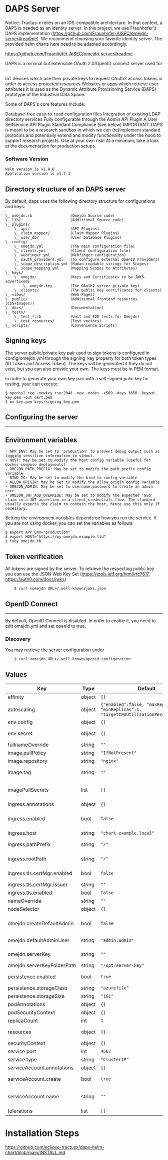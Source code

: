 # DAPS Server


Notice: Tractus-x relies on an IDS-compatible architecture. In that context, a DAPS is needed as an identity server. In this project, we use Fraunhofer's DAPS implementation (https://github.com/Fraunhofer-AISEC/omejdn-server#readme). We recommend choosing your favorite identity server. The provided helm charts here need to be adapted accordingly.

[https://github.com/Fraunhofer-AISEC/omejdn-server#readme ](https://github.com/Fraunhofer-AISEC/omejdn-server#readme) 

DAPS is a minimal but extensible OAuth 2.0/OpenID connect server used for ..

IoT devices which use their private keys to request OAuth2 access tokens in order to access protected resources
Websites or apps which retrieve user attributes
It is used as the Dynamic Attribute Provisioning Service (DAPS) prototype of the Industrial Data Space.

Some of DAPS's core features include:

Database-free easy-to-read configuration files
Integration of existing LDAP directory services
Fully configurable through the Admin API Plugin
A User Selfservice API Plugin
Standard Compliance (see below)
IMPORTANT: DAPS is meant to be a research sandbox in which we can (re)implement standard protocols and potentially extend and modify functionality under the hood to support research projects. Use at your own risk! At a minimum, take a look at the documentation for production setups.


### Software Version
```shell
Helm version is v1.8.0
Application version is v1.7.1
```


## Directory structure of an DAPS server
By default, daps uses the following directory structure for configurations and keys:  <br />

```
\_ omejdn.rb                 (Omejdn Source code)
\_ lib/                      (Additional Source code)
\_ plugins/
    \_ api/                  (API Plugins)
    \_ claim_mapper/         (Claim Mapper Plugins)
    \_ user_db/              (User Database Plugins)
\_ config/
    \_ omejdn.yml            (The main configuration file)
    \_ clients.yml           (Client configuration file)
    \_ webfinger.yml         (Webfinger configuration)
    \_ oauth_providers.yml   (To configure external OpenID Providers)
    \_ scope_description.yml (Human-readable strings for Scopes)
    \_ scope_mapping.yml     (Mapping Scopes to Attributes)
\_ keys/
    \_ omejdn/               (Keys and Certificates to be JWKS-advertised)
        \_ omejdn.key        (The OAuth2 server private key)
    \_ clients/              (The public key certificates for clients)
\_ views/                    (Web-Pages)
\_ public/                   (Additional frontend resources (CSS+Images))
\_ docs/                     (Documentation)
\_ tests/
    \_ test_*.rb             (Unit and E2E tests for Omejdn)
    \_ test_resources/       (Test vectors)
\_ scripts/                  (Convenience Scripts)
```

## Signing keys
The server public/private key pair used to sign tokens is configured in config/omejdn.yml through the signing_key property for both token types (ID Token and Access Token). The keys will be generated if they do not exist, but you can also provide your own. The keys must be in PEM format.

In order to generate your own key pair with a self-signed pulic key for testing, your can execute:

```
$ openssl req -newkey rsa:2048 -new -nodes -x509 -days 3650 -keyout key.pem -out cert.pem
$ mv key.pem keys/signing_key.pem
```

## Configuring the server
***
## Environment variables
```
- APP_ENV: May be set to 'production' to prevent debug output such as logging sensitive information to stdout.
- HOST: May be set to modify the host config variable (useful for docker-compose deployments)
- OMEJDN_PATH_PREFIX: May be set to modify the path_prefix config variable
- BIND_TO: May be set to modify the bind_to config variable
- ALLOW_ORIGIN: May be set to modify the allow_origin config variable
- OMEJDN_ADMIN: May be set to username:password to create an admin user
- OMEJDN_JWT_AUD_OVERRIDE: May be set to modify the expected 'aud' claim in a JWT assertion in a client_credentials flow. The standard usually expects the claim to contain the host, hence use this only if necessary.
```

Setting the environment variables depends on how you run the service. If you are not using docker, you can set the variables as follows:
```
$ export APP_ENV="production"
$ export HOST="https://my-omejdn.example.tld"
$ ruby omejdn.rb
```

## Token verification
All tokens are signed by the server. To retrieve the respecting public key you can use the JSON Web Key Set (https://tools.ietf.org/html/rfc7517, https://auth0.com/docs/jwks)

```
    $ curl <omejdn URL>/.well-known/jwks.json
```


## OpenID Connect
***
By default, OpenID Connect is disabled. In order to enable it, you need to edit omejdn.yml and set openid to true.

### Discovery

You may retrieve the server configuration under

```
    $ curl <omejdn URL>/.well-known/openid-configuration
```

## Values

| Key | Type | Default | Description |
|-----|------|---------|-------------|
| affinity | object | `{}` | Pod affinity configuration |
| autoscaling | object | `{"enabled":false, "maxReplicas":100, "minReplicas":1, "targetCPUUtilizationPercentage":80}` | DAPS autoscaling configuration |
| env.config | object | `{}` | Additional env variables |
| env.secret | object | `{}` | Additional env variables that should be stored in encrypted way |
| fullnameOverride | string | `""` |  |
| image.pullPolicy | string | `"IfNotPresent"` | Image pull policy |
| image.repository | string | `"nginx"` | DAPS docker image |
| image.tag | string | `""` | Image tag. Overrides the image tag whose default is the chart appVersion. |
| imagePullSecrets | list | `[]` | Secret which contains dockerconfig.json from private container registry with daps image |
| ingress.annotations | object | `{}` | Additional ingress annotations |
| ingress.enabled | bool | `false` | If set to `true`, DAPS will be exposed with ingress controller at http(s)://(ingress.host)/(ingress.pathPrefix) |
| ingress.host | string | `"chart-example.local"` |  |
| ingress.pathPrefix | string | `"/"` | Path prefix to be added to DAPS URI. Regex can be used |
| ingress.rootPath | string | `"/"` | Root prefix without regex rules that used to configure daps host name in configuration |
| ingress.tls.certMgr.enabled | bool | `false` | If `true` cert-manager will be used to issue a certificate with ingress.host CN name |
| ingress.tls.certMgr.issuer | string | `""` | Cert-manager issuer name |
| ingress.tls.enabled | bool | `false` | If `true` daps will be exposed with https |
| nameOverride | string | `""` |  |
| nodeSelector | object | `{}` | Node selection configuration |
| omejdn.createDefaultAdmin | bool | `false` | Default user and client will be created if set to `true`. User credentials set in `omejdn.defaultAdminUser` section |
| omejdn.defaultAdminUser | string | `"admin:admin"` | Default user credentials in format `user:password` |
| omejdn.serverKey | string | `""` | Server key content. DAPS will generate key if it's not provided at startup |
| omejdn.serverKeyFolderPath | string | `"/opt/server-key"` | Path to directory with private server key |
| persistence.enabled | bool | `true` | If `true` persistent volume will be used to store clients and users configuration |
| persistence.storageClass | string | `"azurefile"` | Storage class to claim a volume. |
| persistence.storageSize | string | `"1Gi"` | Volume size |
| podAnnotations | object | `{}` |  |
| podSecurityContext | object | `{}` | Pod security context configuration |
| replicaCount | int | `1` | DAPS instances count |
| resources | object | `{}` | Pod resources requests and limits configuration |
| securityContext | object | `{}` | Pod security context configuration |
| service.port | int | `4567` | Service port |
| service.type | string | `"ClusterIP"` | Service type |
| serviceAccount.annotations | object | `{}` | Annotations to add to the service account |
| serviceAccount.create | bool | `true` | Specifies whether a service account should be created |
| serviceAccount.name | string | `""` | The name of the service account to use. -- If not set and create is true, a name is generated using the fullname template |
| tolerations | list | `[]` | Pod toleration settings |


# Installation Steps

https://github.com/eclipse-tractusx/daps-helm-chart/blob/main/INSTALL.md




